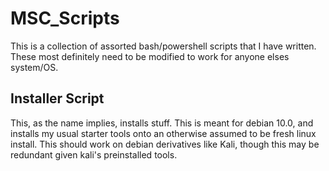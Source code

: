 # MSC_Scripts

This is a collection of assorted bash/powershell scripts that I have written. These most definitely need to be modified to work for anyone elses system/OS. 


## Installer Script

This, as the name implies, installs stuff. This is meant for debian 10.0, and installs my usual starter tools onto an otherwise assumed to be fresh linux install. This should work on debian derivatives like Kali, though this may be redundant given kali's preinstalled tools. 

